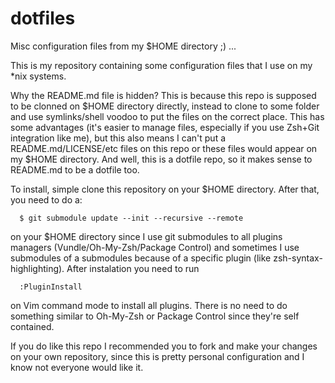 dotfiles
========
 
Misc configuration files from my $HOME directory ;) ...
 
This is my repository containing some configuration files that I use on my *nix
systems.
 
Why the README.md file is hidden? This is because this repo is supposed to be
clonned on $HOME directory directly, instead to clone to some folder and use
symlinks/shell voodoo to put the files on the correct place. This has some
advantages (it's easier to manage files, especially if you use Zsh+Git
integration like me), but this also means I can't put a README.md/LICENSE/etc
files on this repo or these files would appear on my $HOME directory. And well,
this is a dotfile repo, so it makes sense to README.md to be a dotfile too.
 
To install, simple clone this repository on your $HOME directory. After that,
you need to do a:

```
  $ git submodule update --init --recursive --remote
```

on your $HOME directory since I use git submodules to all plugins managers
(Vundle/Oh-My-Zsh/Package Control) and sometimes I use submodules of a
submodules because of a specific plugin (like zsh-syntax-highlighting). After
instalation you need to run 

```
  :PluginInstall
```

on Vim command mode to install all plugins. There is no need to do something
similar to Oh-My-Zsh or Package Control since they're self contained.
 
If you do like this repo I recommended you to fork and make your changes on
your own repository, since this is pretty personal configuration and I know
not everyone would like it.

